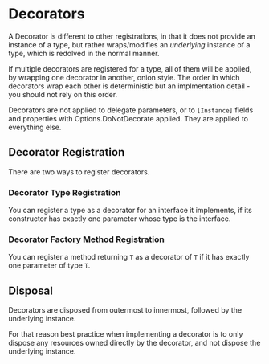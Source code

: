 # Decorators

A Decorator is different to other registrations, in that it does not provide an instance of a type, but rather wraps/modifies an *underlying* instance of a type, which is redolved in the normal manner.

If multiple decorators are registered for a type, all of them will be applied, by wrapping one decorator in another, onion style. The order in which decorators wrap each other is deterministic but an implmentation detail - you should not rely on this order.

Decorators are not applied to delegate parameters, or to `[Instance]` fields and properties with Options.DoNotDecorate applied. They are applied to everything else.

## Decorator Registration

There are two ways to register decorators.

### Decorator Type Registration

You can register a type as a decorator for an interface it implements, if its constructor has exactly one parameter whose type is the interface.

### Decorator Factory Method Registration

You can register a method returning `T` as a decorator of `T` if it has exactly one parameter of type `T`.

## Disposal

Decorators are disposed from outermost to innermost, followed by the underlying instance.

For that reason best practice when implementing a decorator is to only dispose any resources owned directly by the decorator, and not dispose the underlying instance.
